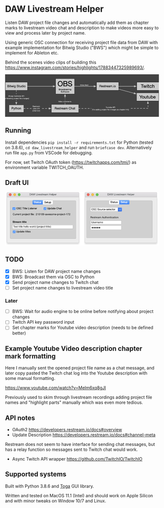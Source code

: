 # DAW Livestream Helper

Listen DAW project file changes and automatically add them as chapter marks to livestream video chat and description to make videos more easy to view and process later by project name.

Using generic OSC connection for receiving project file data from DAW with example implementation for Bitwig Studio ("BWS") which might be simple to implement for Ableton etc.

Behind the scenes video clips of building this https://www.instagram.com/stories/highlights/17883447325989693/.

![Concept Image](https://github.com/jasalt/daw-livestream-helper/blob/master/210107-daw-livestream-helper.jpg)

## Running
Install dependencies `pip install -r requirements.txt` for Python (tested on 3.8.6), `cd daw_livestream_helper` and run `briefcase dev`. Alternatively run file `app.py` from VSCode for debugging.

For now, set Twitch OAuth token (https://twitchapps.com/tmi/) as environment variable TWITCH_OAUTH.

## Draft UI
![Draft UI](https://github.com/jasalt/daw-livestream-helper/blob/master/210107-daw-livestream-helper-ui.png)

## TODO

- [X] BWS: Listen for DAW project name changes 
- [X] BWS: Broadcast them via OSC to Python
- [X] Send project name changes to Twitch chat
- [ ] Set project name changes to livestream video title

###  Later

- [ ] BWS: Wait for audio engine to be online before notifying about project changes
- [ ] Twitch API key password input
- [ ] Set chapter marks for Youtube video description (needs to be defined better)

## Example Youtube Video description chapter mark formatting 

Here I manually sent the opened project file name as a chat message, and later copy pasted the Twitch chat log into the Youtube description with some manual formatting.

https://www.youtube.com/watch?v=Melm6xq8gJI

Previously used to skim through livestream recordings adding project file names and "highlight parts" manually which was even more tedious.

## API notes
- OAuth2 https://developers.restream.io/docs#overview
- Update Description https://developers.restream.io/docs#channel-meta

Restream does not seem to have interface for sending chat messages, but has a relay function so messages sent to Twitch chat would work.

- Async Twitch API wrapper https://github.com/TwitchIO/TwitchIO


## Supported systems

Built with Python 3.8.6 and [Toga](https://toga.readthedocs.io/en/latest/) GUI library.

Written and tested on MacOS 11.1 (Intel) and should work on Apple Silicon and with minor tweaks on Window 10/7 and Linux.